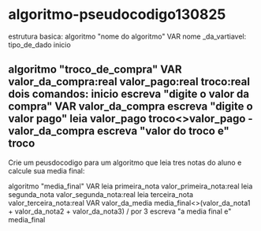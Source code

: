 # algoritmo-pseudocodigo130825
estrutura basica:
algoritmo "nome do algoritmo"
VAR
nome _da_vartiavel: tipo_de_dado
inicio
<comandos>

algoritmo "troco_de_compra"
VAR
  valor_da_compra:real
  valor_pago:real
  troco:real
dois comandos: inicio
               escreva "digite o valor da compra"
VAR
     valor_da_compra
escreva "digite o valor pago"
leia valor_pago
troco<>valor_pago - valor_da_compra
escreva "valor do troco e" troco
----------------------------------------------------------
Crie um peusdocodigo para um algoritmo que leia tres notas do aluno e calcule sua media final:

algoritmo "media_final"
VAR
   leia primeira_nota
   valor_primeira_nota:real
   leia segunda_nota
   valor_segunda_nota:real
   leia terceira_nota
   valor_terceira_nota:real
VAR
   valor_da_media
 media_final<>(valor_da_nota1 + valor_da_nota2 + valor_da_nota3) / por 3
 escreva "a media final e" media_final
